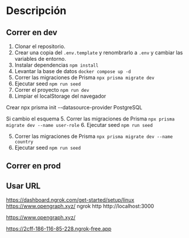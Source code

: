 # Descripción



## Correr en dev


1. Clonar el repositorio.
2. Crear una copia del ```.env.template``` y renombrarlo a ```.env``` y cambiar las variables de entorno.
3. Instalar dependencias ```npm install```
4. Levantar la base de datos ```docker compose up -d```
5. Correr las migraciones de Prisma ```npx prisma migrate dev```
6. Ejecutar seed ```npm run seed```
7. Correr el proyecto ```npm run dev```
8. Limpiar el localStorage del navegador

Crear
npx prisma init --datasource-provider PostgreSQL

Si cambio el esquema
5. Correr las migraciones de Prisma ```npx prisma migrate dev --name user-role```
6. Ejecutar seed ```npm run seed```

5. Correr las migraciones de Prisma ```npx prisma migrate dev --name country```
6. Ejecutar seed ```npm run seed```

## Correr en prod

## Usar URL
https://dashboard.ngrok.com/get-started/setup/linux
https://www.opengraph.xyz/
ngrok http http://localhost:3000

https://www.opengraph.xyz/

https://2cff-186-116-85-228.ngrok-free.app